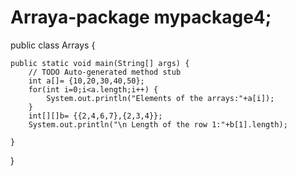 # Arraya-package mypackage4;

public class Arrays {

	public static void main(String[] args) {
		// TODO Auto-generated method stub
		int a[]= {10,20,30,40,50};
		for(int i=0;i<a.length;i++) {
			System.out.println("Elements of the arrays:"+a[i]);
		}
		int[][]b= {{2,4,6,7},{2,3,4}};
		System.out.println("\n Length of the row 1:"+b[1].length);

	}

}
